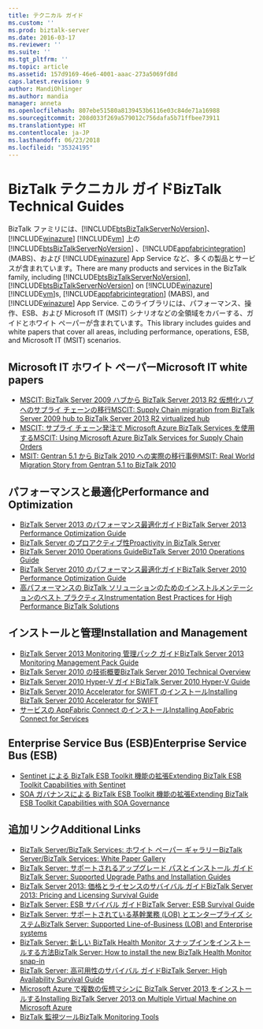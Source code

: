 ```yaml
---
title: テクニカル ガイド
ms.custom: ''
ms.prod: biztalk-server
ms.date: 2016-03-17
ms.reviewer: ''
ms.suite: ''
ms.tgt_pltfrm: ''
ms.topic: article
ms.assetid: 157d9169-46e6-4001-aaac-273a5069fd8d
caps.latest.revision: 9
author: MandiOhlinger
ms.author: mandia
manager: anneta
ms.openlocfilehash: 807ebe51580a8139453b6116e03c84de71a16988
ms.sourcegitcommit: 208d033f269a579012c756dafa5b71ffbee73911
ms.translationtype: HT
ms.contentlocale: ja-JP
ms.lasthandoff: 06/23/2018
ms.locfileid: "35324195"
---
```

# <a name="biztalk-technical-guides"></a><span data-ttu-id="8a931-102">BizTalk テクニカル ガイド</span><span class="sxs-lookup"><span data-stu-id="8a931-102">BizTalk Technical Guides</span></span>

<span data-ttu-id="8a931-103">BizTalk ファミリには、[!INCLUDE[btsBizTalkServerNoVersion](../includes/btsbiztalkservernoversion-md.md)]、[!INCLUDE[winazure](../includes/winazure-md.md)] [!INCLUDE[vm](../includes/vm-md.md)] 上の[!INCLUDE[btsBizTalkServerNoVersion](../includes/btsbiztalkservernoversion-md.md)] 、[!INCLUDE[appfabricintegration](../includes/appfabricintegration-md.md)] (MABS)、および [!INCLUDE[winazure](../includes/winazure-md.md)] App Service など、多くの製品とサービスが含まれています。</span><span class="sxs-lookup"><span data-stu-id="8a931-103">There are many products and services in the BizTalk family, including [!INCLUDE[btsBizTalkServerNoVersion](../includes/btsbiztalkservernoversion-md.md)], [!INCLUDE[btsBizTalkServerNoVersion](../includes/btsbiztalkservernoversion-md.md)] on [!INCLUDE[winazure](../includes/winazure-md.md)] [!INCLUDE[vm](../includes/vm-md.md)]s, [!INCLUDE[appfabricintegration](../includes/appfabricintegration-md.md)] (MABS), and [!INCLUDE[winazure](../includes/winazure-md.md)] App Service.</span></span> <span data-ttu-id="8a931-104">このライブラリには、パフォーマンス、操作、ESB、および Microsoft IT (MSIT) シナリオなどの全領域をカバーする、ガイドとホワイト ペーパーが含まれています。</span><span class="sxs-lookup"><span data-stu-id="8a931-104">This library includes guides and white papers that cover all areas, including performance, operations, ESB, and Microsoft IT (MSIT) scenarios.</span></span>

## <a name="microsoft-it-white-papers"></a><span data-ttu-id="8a931-105">Microsoft IT ホワイト ペーパー</span><span class="sxs-lookup"><span data-stu-id="8a931-105">Microsoft IT white papers</span></span>

- [<span data-ttu-id="8a931-106">MSCIT: BizTalk Server 2009 ハブから BizTalk Server 2013 R2 仮想化ハブへのサプライ チェーンの移行</span><span class="sxs-lookup"><span data-stu-id="8a931-106">MSCIT: Supply Chain migration from BizTalk Server 2009 hub to BizTalk Server 2013 R2 virtualized hub</span></span>](mscit-supply-chain-migration-from-biztalk-2009-to-biztalk-2013-r2-virtualized.md)
- [<span data-ttu-id="8a931-107">MSCIT: サプライ チェーン発注で Microsoft Azure BizTalk Services を使用する</span><span class="sxs-lookup"><span data-stu-id="8a931-107">MSCIT: Using Microsoft Azure BizTalk Services for Supply Chain Orders</span></span>](mscit-using-microsoft-azure-biztalk-services-for-supply-chain-orders.md)
- [<span data-ttu-id="8a931-108">MSIT: Gentran 5.1 から BizTalk 2010 への実際の移行事例</span><span class="sxs-lookup"><span data-stu-id="8a931-108">MSIT: Real World Migration Story from Gentran 5.1 to BizTalk 2010</span></span>](msit-real-world-migration-story-from-gentran-5-1-to-biztalk-2010.md)

## <a name="performance-and-optimization"></a><span data-ttu-id="8a931-109">パフォーマンスと最適化</span><span class="sxs-lookup"><span data-stu-id="8a931-109">Performance and Optimization</span></span>

- [<span data-ttu-id="8a931-110">BizTalk Server 2013 のパフォーマンス最適化ガイド</span><span class="sxs-lookup"><span data-stu-id="8a931-110">BizTalk Server 2013 Performance Optimization Guide</span></span>](biztalk-server-2013-performance-optimization-guide.md)
- [<span data-ttu-id="8a931-111">BizTalk Server のプロアクティブ性</span><span class="sxs-lookup"><span data-stu-id="8a931-111">Proactivity in BizTalk Server</span></span>](proactivity-in-biztalk-server.md)
- [<span data-ttu-id="8a931-112">BizTalk Server 2010 Operations Guide</span><span class="sxs-lookup"><span data-stu-id="8a931-112">BizTalk Server 2010 Operations Guide</span></span>](biztalk-server-2010-operations-guide.md)
- [<span data-ttu-id="8a931-113">BizTalk Server 2010 のパフォーマンス最適化ガイド</span><span class="sxs-lookup"><span data-stu-id="8a931-113">BizTalk Server 2010 Performance Optimization Guide</span></span>](biztalk-server-2010-performance-optimization-guide.md)
- [<span data-ttu-id="8a931-114">高パフォーマンスの BizTalk ソリューションのためのインストルメンテーションのベスト プラクティス</span><span class="sxs-lookup"><span data-stu-id="8a931-114">Instrumentation Best Practices for High Performance BizTalk Solutions</span></span>](instrumentation-best-practices-for-high-performance-biztalk-solutions.md)

## <a name="installation-and-management"></a><span data-ttu-id="8a931-115">インストールと管理</span><span class="sxs-lookup"><span data-stu-id="8a931-115">Installation and Management</span></span>

- [<span data-ttu-id="8a931-116">BizTalk Server 2013 Monitoring 管理パック ガイド</span><span class="sxs-lookup"><span data-stu-id="8a931-116">BizTalk Server 2013 Monitoring Management Pack Guide</span></span>](biztalk-server-2013-monitoring-management-pack-guide.md)
- [<span data-ttu-id="8a931-117">BizTalk Server 2010 の技術概要</span><span class="sxs-lookup"><span data-stu-id="8a931-117">BizTalk Server 2010 Technical Overview</span></span>](biztalk-server-2010-technical-overview.md)
- [<span data-ttu-id="8a931-118">BizTalk Server 2010 Hyper-V ガイド</span><span class="sxs-lookup"><span data-stu-id="8a931-118">BizTalk Server 2010 Hyper-V Guide</span></span>](biztalk-server-2010-hyper-v-guide.md)
- [<span data-ttu-id="8a931-119">BizTalk Server 2010 Accelerator for SWIFT のインストール</span><span class="sxs-lookup"><span data-stu-id="8a931-119">Installing BizTalk Server 2010 Accelerator for SWIFT</span></span>](installing-biztalk-server-2010-accelerator-for-swift.md)
- [<span data-ttu-id="8a931-120">サービスの AppFabric Connect のインストール</span><span class="sxs-lookup"><span data-stu-id="8a931-120">Installing AppFabric Connect for Services</span></span>](installing-appfabric-connect-for-services.md)

## <a name="enterprise-service-bus-esb"></a><span data-ttu-id="8a931-121">Enterprise Service Bus (ESB)</span><span class="sxs-lookup"><span data-stu-id="8a931-121">Enterprise Service Bus (ESB)</span></span>

- [<span data-ttu-id="8a931-122">Sentinet による BizTalk ESB Toolkit 機能の拡張</span><span class="sxs-lookup"><span data-stu-id="8a931-122">Extending BizTalk ESB Toolkit Capabilities with Sentinet</span></span>](extending-biztalk-esb-toolkit-capabilities-with-sentinet.md)
- [<span data-ttu-id="8a931-123">SOA ガバナンスによる BizTalk ESB Toolkit 機能の拡張</span><span class="sxs-lookup"><span data-stu-id="8a931-123">Extending BizTalk ESB Toolkit Capabilities with SOA Governance</span></span>](extending-biztalk-esb-toolkit-capabilities-with-soa-governance.md)

## <a name="additional-links"></a><span data-ttu-id="8a931-124">追加リンク</span><span class="sxs-lookup"><span data-stu-id="8a931-124">Additional Links</span></span>

- [<span data-ttu-id="8a931-125">BizTalk Server/BizTalk Services: ホワイト ペーパー ギャラリー</span><span class="sxs-lookup"><span data-stu-id="8a931-125">BizTalk Server/BizTalk Services: White Paper Gallery</span></span>](https://social.technet.microsoft.com/wiki/contents/articles/15469.biztalk-serverbiztalk-services-white-paper-gallery.aspx)
- [<span data-ttu-id="8a931-126">BizTalk Server: サポートされるアップグレード パスとインストール ガイド</span><span class="sxs-lookup"><span data-stu-id="8a931-126">BizTalk Server: Supported Upgrade Paths and Installation Guides</span></span>](https://social.technet.microsoft.com/wiki/contents/articles/28554.biztalk-server-supported-upgrade-paths-and-installation-guides.aspx)
- [<span data-ttu-id="8a931-127">BizTalk Server 2013: 価格とライセンスのサバイバル ガイド</span><span class="sxs-lookup"><span data-stu-id="8a931-127">BizTalk Server 2013: Pricing and Licensing Survival Guide</span></span>](https://social.technet.microsoft.com/wiki/contents/articles/20494.biztalk-server-2013-pricing-and-licensing-survival-guide.aspx)
- [<span data-ttu-id="8a931-128">BizTalk Server: ESB サバイバル ガイド</span><span class="sxs-lookup"><span data-stu-id="8a931-128">BizTalk Server: ESB Survival Guide</span></span>](https://social.technet.microsoft.com/wiki/contents/articles/7756.biztalk-server-esb-survival-guide.aspx)
- [<span data-ttu-id="8a931-129">BizTalk Server: サポートされている基幹業務 (LOB) とエンタープライズ システム</span><span class="sxs-lookup"><span data-stu-id="8a931-129">BizTalk Server: Supported Line-of-Business (LOB) and Enterprise systems</span></span>](https://social.technet.microsoft.com/wiki/contents/articles/17631.biztalk-server-supported-line-of-business-lob-and-enterprise-systems.aspx)
- [<span data-ttu-id="8a931-130">BizTalk Server: 新しい BizTalk Health Monitor スナップインをインストールする方法</span><span class="sxs-lookup"><span data-stu-id="8a931-130">BizTalk Server: How to install the new BizTalk Health Monitor snap-in</span></span>](https://social.technet.microsoft.com/wiki/contents/articles/26466.biztalk-server-how-to-install-the-new-biztalk-health-monitor-snap-in.aspx)
- [<span data-ttu-id="8a931-131">BizTalk Server: 高可用性のサバイバル ガイド</span><span class="sxs-lookup"><span data-stu-id="8a931-131">BizTalk Server: High Availability Survival Guide</span></span>](https://social.technet.microsoft.com/wiki/contents/articles/6532.biztalk-server-high-availability-survival-guide.aspx)
- [<span data-ttu-id="8a931-132">Microsoft Azure で複数の仮想マシンに BizTalk Server 2013 をインストールする</span><span class="sxs-lookup"><span data-stu-id="8a931-132">Installing BizTalk Server 2013 on Multiple Virtual Machine on Microsoft Azure</span></span>](https://social.technet.microsoft.com/wiki/contents/articles/23968.installing-biztalk-server-2013-on-multiple-virtual-machine-on-windows-azure.aspx)
- [<span data-ttu-id="8a931-133">BizTalk 監視ツール</span><span class="sxs-lookup"><span data-stu-id="8a931-133">BizTalk Monitoring Tools</span></span>](https://social.technet.microsoft.com/wiki/contents/articles/5364.biztalk-monitoring-tools.aspx)
